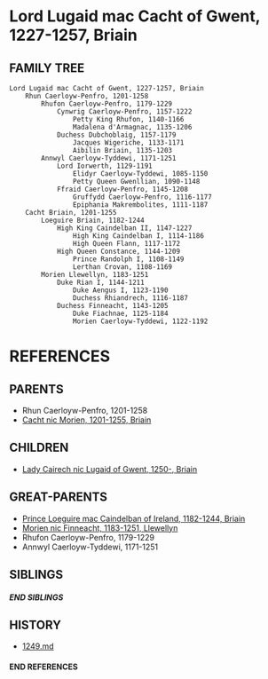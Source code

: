 # Lord Lugaid mac Cacht of Gwent, 1227-1257, Briain

## FAMILY TREE 
```
Lord Lugaid mac Cacht of Gwent, 1227-1257, Briain
    Rhun Caerloyw-Penfro, 1201-1258
        Rhufon Caerloyw-Penfro, 1179-1229
            Cynwrig Caerloyw-Penfro, 1157-1222
                Petty King Rhufon, 1140-1166
                Madalena d'Armagnac, 1135-1206
            Duchess Dubchoblaig, 1157-1179
                Jacques Wigeriche, 1133-1171
                Aibilin Briain, 1135-1203
        Annwyl Caerloyw-Tyddewi, 1171-1251
            Lord Iorwerth, 1129-1191
                Elidyr Caerloyw-Tyddewi, 1085-1150
                Petty Queen Gwenllian, 1090-1148
            Ffraid Caerloyw-Penfro, 1145-1208
                Gruffydd Caerloyw-Penfro, 1116-1177
                Epiphania Makrembolites, 1111-1187
    Cacht Briain, 1201-1255
        Loeguire Briain, 1182-1244
            High King Caindelban II, 1147-1227
                High King Caindelban I, 1114-1186
                High Queen Flann, 1117-1172
            High Queen Constance, 1144-1209
                Prince Randolph I, 1108-1149
                Lerthan Crovan, 1108-1169
        Morien Llewellyn, 1183-1251
            Duke Rian I, 1144-1211
                Duke Aengus I, 1123-1190
                Duchess Rhiandrech, 1116-1187
            Duchess Finneacht, 1143-1205
                Duke Fiachnae, 1125-1184
                Morien Caerloyw-Tyddewi, 1122-1192
```


# REFERENCES

## PARENTS 
* Rhun Caerloyw-Penfro, 1201-1258
* [Cacht nic Morien, 1201-1255, Briain](p/cacht_nic_morien_1201.md)

## CHILDREN 
* [Lady Cairech nic Lugaid of Gwent, 1250-, Briain](p/cairech_nic_lugaid_1250.md)


## GREAT-PARENTS 
* [Prince Loeguire mac Caindelban of Ireland, 1182-1244, Briain](p/loeguire_mac_caindelban_1182.md)
* [Morien nic Finneacht, 1183-1251, Llewellyn](p/morien_nic_finneacht_1183.md)
* Rhufon Caerloyw-Penfro, 1179-1229
* Annwyl Caerloyw-Tyddewi, 1171-1251

## SIBLINGS

##### END SIBLINGS  
## HISTORY
* [1249.md](../h/1249.md)

#### END REFERENCES
